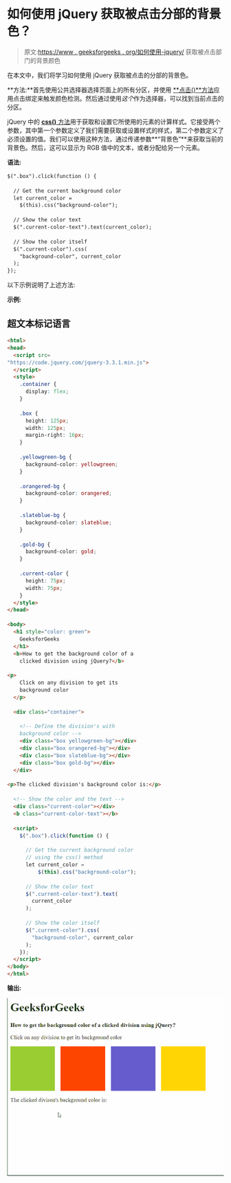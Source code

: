 # 如何使用 jQuery 获取被点击分部的背景色？

> 原文:[https://www . geeksforgeeks . org/如何使用-jquery/](https://www.geeksforgeeks.org/how-to-get-the-background-color-of-a-clicked-division-using-jquery/) 获取被点击部门的背景颜色

在本文中，我们将学习如何使用 jQuery 获取被点击的分部的背景色。

**方法:**首先使用公共选择器选择页面上的所有分区，并使用 [**点击()**方法](https://www.geeksforgeeks.org/jquery-click-with-examples/)应用点击绑定来触发颜色检测。然后通过使用*这个*作为选择器，可以找到当前点击的分区。

jQuery 中的 [**css()** 方法](https://www.geeksforgeeks.org/jquery-css-method/)用于获取和设置它所使用的元素的计算样式。它接受两个参数，其中第一个参数定义了我们需要获取或设置样式的样式，第二个参数定义了必须设置的值。我们可以使用这种方法，通过传递参数**“背景色”**来获取当前的背景色。然后，这可以显示为 RGB 值中的文本，或者分配给另一个元素。

**语法:**

```html
$(".box").click(function () {

  // Get the current background color
  let current_color = 
    $(this).css("background-color");

  // Show the color text
  $(".current-color-text").text(current_color);

  // Show the color itself
  $(".current-color").css(
    "background-color", current_color
  );
});
```

以下示例说明了上述方法:

**示例:**

## 超文本标记语言

```html
<html>
<head>
  <script src=
"https://code.jquery.com/jquery-3.3.1.min.js">
  </script>
  <style>
    .container {
      display: flex;
    }

    .box {
      height: 125px;
      width: 125px;
      margin-right: 16px;
    }

    .yellowgreen-bg {
      background-color: yellowgreen;
    }

    .orangered-bg {
      background-color: orangered;
    }

    .slateblue-bg {
      background-color: slateblue;
    }

    .gold-bg {
      background-color: gold;
    }

    .current-color {
      height: 75px;
      width: 75px;
    }
  </style>
</head>

<body>
  <h1 style="color: green">
    GeeksforGeeks
  </h1>
  <b>How to get the background color of a
    clicked division using jQuery?</b>

<p>
    Click on any division to get its
    background color
  </p>

  <div class="container">

    <!-- Define the division's with
    background color -->
    <div class="box yellowgreen-bg"></div>
    <div class="box orangered-bg"></div>
    <div class="box slateblue-bg"></div>
    <div class="box gold-bg"></div>
  </div>

<p>The clicked division's background color is:</p>

  <!-- Show the color and the text -->
  <div class="current-color"></div>
  <b class="current-color-text"></b>

  <script>
    $(".box").click(function () {

      // Get the current background color
      // using the css() method
      let current_color =
          $(this).css("background-color");

      // Show the color text
      $(".current-color-text").text(
        current_color
      );

      // Show the color itself
      $(".current-color").css(
        "background-color", current_color
      );
    });
  </script>
</body>
</html>
```

**输出:**

![](img/1687656b78e9045a5e80bb9314dec2b5.png)